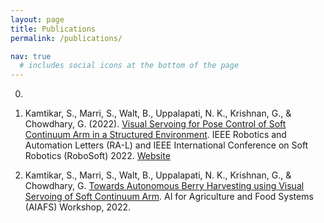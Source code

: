 ```yaml
---
layout: page
title: Publications
permalink: /publications/

nav: true
  # includes social icons at the bottom of the page
---
```

0)

1) Kamtikar, S., Marri, S., Walt, B., Uppalapati, N. K., Krishnan, G., & Chowdhary, G. (2022). [Visual Servoing for Pose Control of Soft Continuum Arm in a Structured Environment](https://ieeexplore.ieee.org/document/9726901). IEEE Robotics and Automation Letters (RA-L) and IEEE International Conference on Soft Robotics (RoboSoft) 2022. [Website](https://www.samhitamarri.com/vs.github.io/) 

2) Kamtikar, S., Marri, S., Walt, B., Uppalapati, N. K., Krishnan, G., & Chowdhary, G. [Towards Autonomous Berry Harvesting using Visual Servoing of Soft Continuum Arm](https://aiafs-aaai2022.github.io/papers/). AI for Agriculture and Food Systems (AIAFS) Workshop, 2022.
